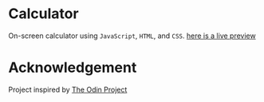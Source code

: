# Calculator
On-screen calculator using `JavaScript`, `HTML`, and `CSS`.
[here is a live preview](https://abdelhakim54.github.io/Calculator/)

# Acknowledgement
Project inspired by [The Odin Project](https://www.theodinproject.com/)